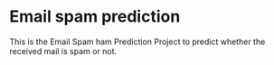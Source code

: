 # Email spam prediction
This is the Email Spam ham Prediction Project to predict whether the received mail is spam or not.
